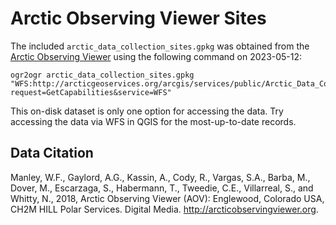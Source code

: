 # Arctic Observing Viewer Sites

The included `arctic_data_collection_sites.gpkg` was obtained from the [Arctic
Observing Viewer](https://arcticobservingviewer.org/web-services) using the
following command on 2023-05-12:

```
ogr2ogr arctic_data_collection_sites.gpkg "WFS:http://arcticgeoservices.org/arcgis/services/public/Arctic_Data_Collection_Sites/MapServer/WFSServer?request=GetCapabilities&service=WFS"
```

This on-disk dataset is only one option for accessing the data. Try accessing
the data via WFS in QGIS for the most-up-to-date records.

## Data Citation

Manley, W.F., Gaylord, A.G., Kassin, A., Cody, R., Vargas, S.A., Barba, M.,
Dover, M., Escarzaga, S., Habermann, T., Tweedie, C.E., Villarreal, S., and
Whitty, N., 2018, Arctic Observing Viewer (AOV): Englewood, Colorado USA, CH2M
HILL Polar Services. Digital Media. http://arcticobservingviewer.org.
